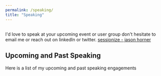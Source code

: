 ```yaml
---
permalink: /speaking/
title: "Speaking"
---
```

## 
I'd love to speak at your upcoming event or user group don't hesitate to email me or reach out on linkedIn or twitter.
[sessionize - jason horner](https://sessionize.com/jason-horner/)

## Upcoming and Past Speaking 
Here is a list of my upcoming and past speaking engagements
<script type="text/javascript" src="https://sessionize.com/api/speaker/events/8cfab663-b768-4828-9ff5-89f8ecf47a09/0x0x3fb393x"></script>
